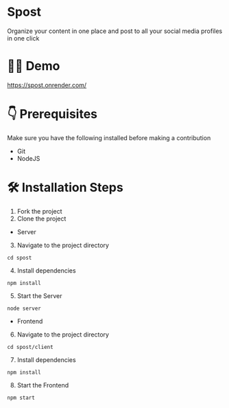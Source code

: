 # Spost
Organize your content in one place and post to all your social media profiles in one click

# 👨‍💻 Demo
https://spost.onrender.com/
# 👇 Prerequisites
Make sure you have the following installed before making a contribution
* Git
* NodeJS

# 🛠️ Installation Steps
1. Fork the project
2. Clone the project
* Server
3. Navigate to the project directory
````
cd spost
````
4. Install dependencies
````
npm install
````
5. Start the Server
````
node server
````
* Frontend
6. Navigate to the project directory
````
cd spost/client
````
7. Install dependencies
````
npm install
````
8. Start the Frontend
````
npm start
````
